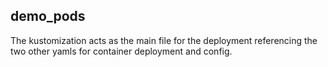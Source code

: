 ## demo_pods

The kustomization acts as the main file for the deployment referencing the two other yamls for container deployment and config.